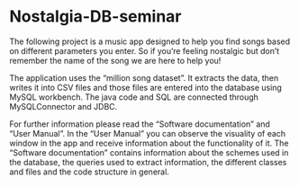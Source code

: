 # Nostalgia-DB-seminar
The following project is a music app designed to help you find songs based on different parameters you enter. 
So if you’re feeling nostalgic but don’t remember the name of the song we are here to help you!

The application uses the “million song dataset”. It extracts the data, then writes it into CSV files and those files are entered into the database using MySQL workbench.
The java code and SQL are connected through MySQLConnector and JDBC.

For further information please read the “Software documentation” and “User Manual”.
In the “User Manual” you can observe the visuality of each window in the app and receive information about the functionality of it.
The “Software documentation” contains information about the schemes used in the database, the queries used to extract information, the different classes and files and the code structure in general.

